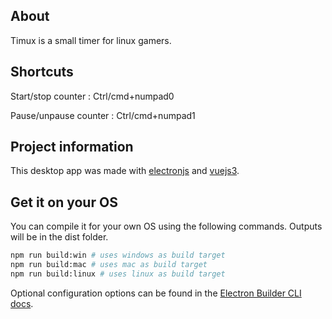 ## About

Timux is a small timer for linux gamers. 

## Shortcuts
Start/stop counter : Ctrl/cmd+numpad0

Pause/unpause counter : Ctrl/cmd+numpad1

## Project information
This desktop app was made with [electronjs](https://www.electronjs.org/) and [vuejs3](https://vuejs.org/).

## Get it on your OS
You can compile it for your own OS using the following commands.
Outputs will be in the dist folder.

```bash
npm run build:win # uses windows as build target
npm run build:mac # uses mac as build target
npm run build:linux # uses linux as build target
```
Optional configuration options can be found in the [Electron Builder CLI docs](https://www.electron.build/cli.html).
